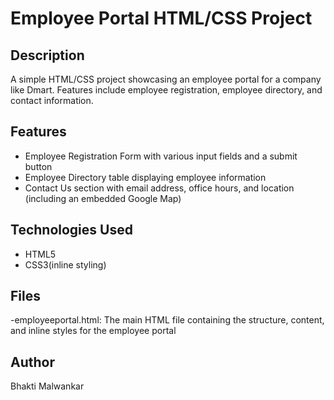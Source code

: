 # Employee Portal HTML/CSS Project

## Description

A simple HTML/CSS project showcasing an employee portal for a company like Dmart. Features include employee registration, employee directory, and contact information.

## Features

- Employee Registration Form with various input fields and a submit button
- Employee Directory table displaying employee information
- Contact Us section with email address, office hours, and location (including an embedded Google Map)

## Technologies Used

- HTML5
- CSS3(inline styling)

## Files

-employeeportal.html: The main HTML file containing the structure, content, and inline styles for the employee portal


## Author
Bhakti Malwankar
